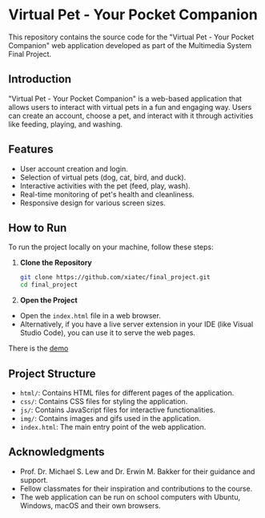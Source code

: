 # Virtual Pet - Your Pocket Companion

This repository contains the source code for the "Virtual Pet - Your Pocket Companion" web application developed as part of the Multimedia System Final Project.

## Introduction

"Virtual Pet - Your Pocket Companion" is a web-based application that allows users to interact with virtual pets in a fun and engaging way. Users can create an account, choose a pet, and interact with it through activities like feeding, playing, and washing.

## Features

- User account creation and login.
- Selection of virtual pets (dog, cat, bird, and duck).
- Interactive activities with the pet (feed, play, wash).
- Real-time monitoring of pet's health and cleanliness.
- Responsive design for various screen sizes.

## How to Run

To run the project locally on your machine, follow these steps:

1. **Clone the Repository**

   ```bash
   git clone https://github.com/xiatec/final_project.git
   cd final_project
   ```

2. **Open the Project**

- Open the `index.html` file in a web browser.
- Alternatively, if you have a live server extension in your IDE (like Visual Studio Code), you can use it to serve the web pages.

There is the [demo](https://xiatec.github.io/final_project/)

## Project Structure

- `html/`: Contains HTML files for different pages of the application.
- `css/`: Contains CSS files for styling the application.
- `js/`: Contains JavaScript files for interactive functionalities.
- `img/`: Contains images and gifs used in the application.
- `index.html`: The main entry point of the web application.

## Acknowledgments

- Prof. Dr. Michael S. Lew and Dr. Erwin M. Bakker for their guidance and support.
- Fellow classmates for their inspiration and contributions to the course.
- The web application can be run on school computers with Ubuntu, Windows, macOS and their own browsers.